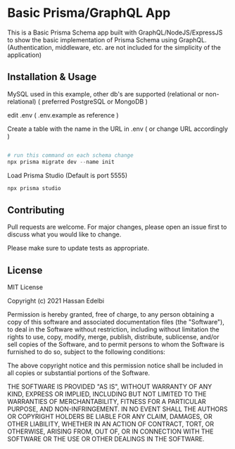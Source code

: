 # Basic Prisma/GraphQL App

This is a Basic Prisma Schema app built with GraphQL/NodeJS/ExpressJS to show the basic implementation of Prisma Schema using GraphQL.
(Authentication, middleware, etc. are not included for the simplicity of the application)

## Installation & Usage

MySQL used in this example, other db's are supported (relational or non-relational) ( preferred PostgreSQL or MongoDB ) 

edit .env ( .env.example as reference )

Create a table with the name in the URL in .env ( or change URL accordingly )



```python

# run this command on each schema change
npx prisma migrate dev --name init

```

Load Prisma Studio (Default is port 5555)

```bash
npx prisma studio
```

## Contributing
Pull requests are welcome. For major changes, please open an issue first to discuss what you would like to change.

Please make sure to update tests as appropriate.

## License
MIT License

Copyright (c) 2021 Hassan Edelbi

Permission is hereby granted, free of charge, to any person obtaining a copy of this software and associated documentation files (the "Software"), to deal in the Software without restriction, including without limitation the rights to use, copy, modify, merge, publish, distribute, sublicense, and/or sell copies of the Software, and to permit persons to whom the Software is furnished to do so, subject to the following conditions:

The above copyright notice and this permission notice shall be included in all copies or substantial portions of the Software.

THE SOFTWARE IS PROVIDED "AS IS", WITHOUT WARRANTY OF ANY KIND, EXPRESS OR IMPLIED, INCLUDING BUT NOT LIMITED TO THE WARRANTIES OF MERCHANTABILITY, FITNESS FOR A PARTICULAR PURPOSE, AND NON-INFRINGEMENT. IN NO EVENT SHALL THE AUTHORS OR COPYRIGHT HOLDERS BE LIABLE FOR ANY CLAIM, DAMAGES, OR OTHER LIABILITY, WHETHER IN AN ACTION OF CONTRACT, TORT, OR OTHERWISE, ARISING FROM, OUT OF, OR IN CONNECTION WITH THE SOFTWARE OR THE USE OR OTHER DEALINGS IN THE SOFTWARE.
